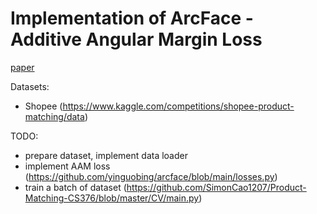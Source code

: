 # Implementation of ArcFace - Additive Angular Margin Loss

[paper](!https://arxiv.org/pdf/1801.07698)

Datasets: 
- Shopee (https://www.kaggle.com/competitions/shopee-product-matching/data)

TODO: 
- prepare dataset, implement data loader
- implement AAM loss
    (https://github.com/yinguobing/arcface/blob/main/losses.py)
- train a batch of dataset
    (https://github.com/SimonCao1207/Product-Matching-CS376/blob/master/CV/main.py)


